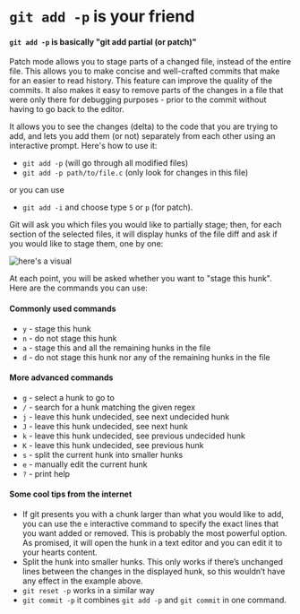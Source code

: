 # `git add -p` is your friend

#### `git add -p` is basically "git add partial (or patch)"

Patch mode allows you to stage parts of a changed file, instead of the entire
file. This allows you to make concise and well-crafted commits that make for
an easier to read history. This feature can improve the quality of the commits.
It also makes it easy to remove parts of the changes in a file that were only
there for debugging purposes - prior to the commit without having to go back to
the editor.

It allows you to see the changes (delta) to the code that you are trying to
add, and lets you add them (or not) separately from each other using an
interactive prompt. Here's how to use it:

- `git add -p` (will go through all modified files)
- `git add -p path/to/file.c` (only look for changes in this file)

or you can use

- `git add -i` and choose type `5` or `p` (for patch).

Git will ask you which files you would like to partially stage; then, for each
section of the selected files, it will display hunks of the file diff and ask
if you would like to stage them, one by one:

![here's a visual](http://i.imgur.com/UbSnkwX.png)

At each point, you will be asked whether you want to "stage this hunk". Here
are the commands you can use:


#### Commonly used commands

- `y` - stage this hunk
- `n` - do not stage this hunk
- `a` - stage this and all the remaining hunks in the file
- `d` - do not stage this hunk nor any of the remaining hunks in the file


#### More advanced commands

- `g` - select a hunk to go to
- `/` - search for a hunk matching the given regex
- `j` - leave this hunk undecided, see next undecided hunk
- `J` - leave this hunk undecided, see next hunk
- `k` - leave this hunk undecided, see previous undecided hunk
- `K` - leave this hunk undecided, see previous hunk
- `s` - split the current hunk into smaller hunks
- `e` - manually edit the current hunk
- `?` - print help


#### Some cool tips from the internet

- If git presents you with a chunk larger than what you would like to add, you
  can use the `e` interactive command to specify the exact lines that you want
  added or removed. This is probably the most powerful option. As promised, it
  will open the hunk in a text editor and you can edit it to your hearts
  content.
- Split the hunk into smaller hunks. This only works if there’s unchanged lines
  between the changes in the displayed hunk, so this wouldn’t have any effect
  in the example above.
- `git reset -p` works in a similar way
- `git commit -p` it combines `git add -p` and `git commit` in one command.
